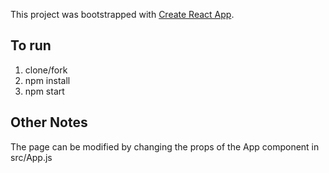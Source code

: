 This project was bootstrapped with [Create React App](https://github.com/facebookincubator/create-react-app).

## To run

1. clone/fork
2. npm install
3. npm start

## Other Notes

The page can be modified by changing the props of the App component in src/App.js
